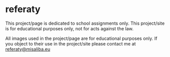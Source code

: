 # referaty
This project/page is dedicated to school assignments only. This project/site is for educational purposes only, not for acts against the law.

All images used in the project/page are for educational purposes only. If you object to their use in the project/site please contact me at referaty@misaliba.eu
